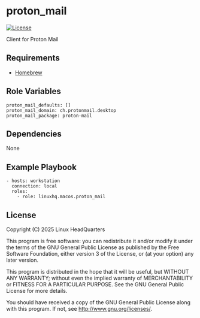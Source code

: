 # proton\_mail

[![License](https://img.shields.io/badge/license-GPLv3-lightgreen)](https://www.gnu.org/licenses/gpl-3.0.en.html#license-text)

Client for Proton Mail

## Requirements

* [Homebrew](https://brew.sh)

## Role Variables

    proton_mail_defaults: []
    proton_mail_domain: ch.protonmail.desktop
    proton_mail_package: proton-mail

## Dependencies

None

## Example Playbook

    - hosts: workstation
      connection: local
      roles:
        - role: linuxhq.macos.proton_mail

## License

Copyright (C) 2025 Linux HeadQuarters

This program is free software: you can redistribute it and/or modify
it under the terms of the GNU General Public License as published by
the Free Software Foundation, either version 3 of the License, or
(at your option) any later version.

This program is distributed in the hope that it will be useful,
but WITHOUT ANY WARRANTY; without even the implied warranty of
MERCHANTABILITY or FITNESS FOR A PARTICULAR PURPOSE. See the
GNU General Public License for more details.

You should have received a copy of the GNU General Public License
along with this program. If not, see <http://www.gnu.org/licenses/>.
